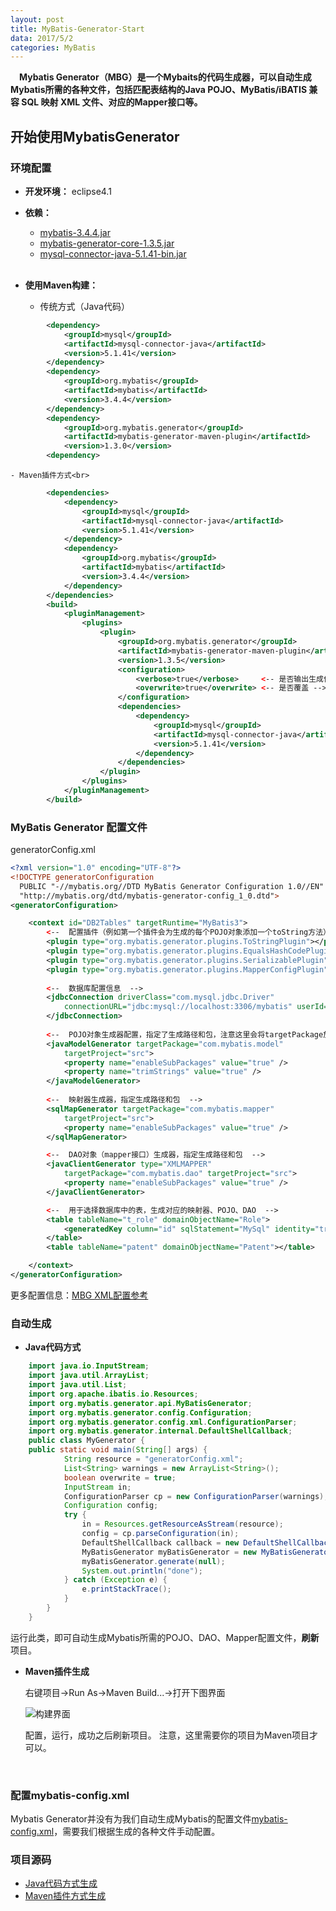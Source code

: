 ```yaml
---
layout: post
title: MyBatis-Generator-Start
data: 2017/5/2  
categories: MyBatis
---
```


&emsp;**Mybatis Generator（MBG）是一个Mybaits的代码生成器，可以自动生成Mybatis所需的各种文件，包括匹配表结构的Java POJO、MyBatis/iBATIS 兼容 SQL 映射 XML 文件、对应的Mapper接口等。**


## 开始使用MybatisGenerator

### 环境配置

- **开发环境：**
	eclipse4.1
	
- **依赖：**
	- [mybatis-3.4.4.jar](https://github.com/mybatis/mybatis-3/releases)
	- [mybatis-generator-core-1.3.5.jar](https://github.com/mybatis/generator/releases)
	- [mysql-connector-java-5.1.41-bin.jar](https://www.mysql.com/products/connector/)
	<br>
- **使用Maven构建：**
	- 传统方式（Java代码）<br>
```xml
		<dependency>
			<groupId>mysql</groupId>
			<artifactId>mysql-connector-java</artifactId>
			<version>5.1.41</version>
		</dependency>
		<dependency>
			<groupId>org.mybatis</groupId>
			<artifactId>mybatis</artifactId>
			<version>3.4.4</version>
		</dependency>
		<dependency>
			<groupId>org.mybatis.generator</groupId>
			<artifactId>mybatis-generator-maven-plugin</artifactId>
			<version>1.3.0</version>
		<dependency>
```
	- Maven插件方式<br>
```xml
		<dependencies>
			<dependency>
				<groupId>mysql</groupId>
				<artifactId>mysql-connector-java</artifactId>
				<version>5.1.41</version>
			</dependency>
			<dependency>
				<groupId>org.mybatis</groupId>
				<artifactId>mybatis</artifactId>
				<version>3.4.4</version>
			</dependency>
		</dependencies>
		<build>
			<pluginManagement>
				<plugins>
					<plugin>
						<groupId>org.mybatis.generator</groupId>
						<artifactId>mybatis-generator-maven-plugin</artifactId>
						<version>1.3.5</version>
						<configuration>
							<verbose>true</verbose>		<-- 是否输出生成信息 -->
							<overwrite>true</overwrite>	<-- 是否覆盖 -->
						</configuration>
						<dependencies>
							<dependency>
								<groupId>mysql</groupId>
								<artifactId>mysql-connector-java</artifactId>
								<version>5.1.41</version>
							</dependency>
						</dependencies>
					</plugin>
				</plugins>
			</pluginManagement>
		</build>
```


### MyBatis Generator 配置文件
generatorConfig.xml
```xml
<?xml version="1.0" encoding="UTF-8"?>
<!DOCTYPE generatorConfiguration
  PUBLIC "-//mybatis.org//DTD MyBatis Generator Configuration 1.0//EN"
  "http://mybatis.org/dtd/mybatis-generator-config_1_0.dtd">
<generatorConfiguration>

	<context id="DB2Tables" targetRuntime="MyBatis3">
		<--  配置插件（例如第一个插件会为生成的每个POJO对象添加一个toString方法），非必须  -->
		<plugin type="org.mybatis.generator.plugins.ToStringPlugin"></plugin>
		<plugin type="org.mybatis.generator.plugins.EqualsHashCodePlugin"></plugin>
		<plugin type="org.mybatis.generator.plugins.SerializablePlugin"></plugin>
		<plugin type="org.mybatis.generator.plugins.MapperConfigPlugin"></plugin>
		
		<--  数据库配置信息  -->
		<jdbcConnection driverClass="com.mysql.jdbc.Driver"
			connectionURL="jdbc:mysql://localhost:3306/mybatis" userId="root" password="imseven">
		</jdbcConnection>
		
		<--  POJO对象生成器配置，指定了生成路径和包，注意这里会将targetPackage放入targetProject指定的路径下（eclipse中）  -->
		<javaModelGenerator targetPackage="com.mybatis.model"
			targetProject="src">
			<property name="enableSubPackages" value="true" />
			<property name="trimStrings" value="true" />
		</javaModelGenerator>
		
		<--  映射器生成器，指定生成路径和包  -->
		<sqlMapGenerator targetPackage="com.mybatis.mapper"
			targetProject="src">
			<property name="enableSubPackages" value="true" />
		</sqlMapGenerator>

		<--  DAO对象（mapper接口）生成器，指定生成路径和包  -->
		<javaClientGenerator type="XMLMAPPER"
			targetPackage="com.mybatis.dao" targetProject="src">
			<property name="enableSubPackages" value="true" />
		</javaClientGenerator>

		<--  用于选择数据库中的表，生成对应的映射器、POJO、DAO  -->
		<table tableName="t_role" domainObjectName="Role">
			<generatedKey column="id" sqlStatement="MySql" identity="true" />
		</table>
		<table tableName="patent" domainObjectName="Patent"></table>

	</context>
</generatorConfiguration>
```
更多配置信息：[MBG XML配置参考](http://mbg.cndocs.tk/configreference/xmlconfig.html "MBG XML配置参考")

### 自动生成
- **Java代码方式**
```java
	import java.io.InputStream;
	import java.util.ArrayList;
	import java.util.List;
	import org.apache.ibatis.io.Resources;
	import org.mybatis.generator.api.MyBatisGenerator;
	import org.mybatis.generator.config.Configuration;
	import org.mybatis.generator.config.xml.ConfigurationParser;
	import org.mybatis.generator.internal.DefaultShellCallback;
	public class MyGenerator {
	public static void main(String[] args) {
			String resource = "generatorConfig.xml";
			List<String> warnings = new ArrayList<String>();
			boolean overwrite = true;
			InputStream in;
			ConfigurationParser cp = new ConfigurationParser(warnings);
			Configuration config;
			try {
				in = Resources.getResourceAsStream(resource);
				config = cp.parseConfiguration(in);
				DefaultShellCallback callback = new DefaultShellCallback(overwrite);
				MyBatisGenerator myBatisGenerator = new MyBatisGenerator(config, callback, warnings);
				myBatisGenerator.generate(null);
				System.out.println("done");
			} catch (Exception e) {
				e.printStackTrace();
			}
		}
	}
```
运行此类，即可自动生成Mybatis所需的POJO、DAO、Mapper配置文件，**刷新**项目。

- **Maven插件生成**
	
	右键项目->Run As->Maven Build...->打开下图界面

	![构建界面](http://sssssseven.github.io/assets/images/mybatis/learn-day1/generator-maven.png)
	
	配置，运行，成功之后刷新项目。
	注意，这里需要你的项目为Maven项目才可以。
<br>

### 配置mybatis-config.xml
Mybatis Generator并没有为我们自动生成Mybatis的配置文件[mybatis-config.xml](https://github.com/sssssseven/MyBatis-learn/blob/master/MyBaits-Start/mybatis-config.xml)，需要我们根据生成的各种文件手动配置。

### 项目源码
- [Java代码方式生成](https://github.com/sssssseven/MyBatis-learn/tree/master/Mybatis-generator-start/ByJava)
- [Maven插件方式生成](https://github.com/sssssseven/MyBatis-learn/tree/master/Mybatis-generator-start/ByMaven)